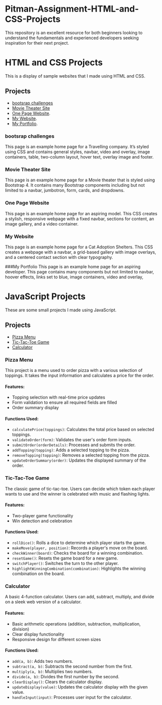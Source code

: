 # Pitman-Assignment-HTML-and-CSS-Projects
This repository is an excellent resource for both beginners looking to understand the fundamentals and experienced developers seeking inspiration for their next project.
# HTML and CSS Projects

This is a display of sample websites that I made using HTML and CSS.

## Projects
- [bootsrap challenges](#time-to-travel-site)
- [Movie Theater Site](#movie-theater-site)
- [One Page Website](#modelling-portfolio-site).
- [My Website](#adopt-a-cat-site).
- [My Portfolio](#Costina's-Portfolio).

### bootsrap challenges
This page is an example home page for a Travelling company. It’s styled using CSS and contains general styles, navbar, video and overlay, image containers, table, two-column layout, hover text, overlay image and footer.

### Movie Theater Site
This page is an example home page for a Movie theater that is styled using Bootstrap 4. It contains many Bootstrap components including but not limited to a navbar, jumbotron, form, cards, and dropdowns.

### One Page Website
This page is an example home page for an aspiring model. This CSS creates a stylish, responsive webpage with a fixed navbar, sections for content, an image gallery, and a video container.

### My Website
This page is an example home page for a Cat Adoption Shelters. This CSS creates a webpage with a navbar, a grid-based gallery with image overlays, and a centered contact section with clear typography.

###My Portfolio 
This page is an example home page for an aspiring developer. This page contains many components but not limited to navbar, hoover effects, links set to blue, image containers, video and overlay, 

# JavaScript Projects

These are some small projects I made using JavaScript.

## Projects

- [Pizza Menu](#pizza-menu)
- [Tic-Tac-Toe Game](#tic-tac-toe-game)
- [Calculator](#calculator)

### Pizza Menu

This project is a menu used to order pizza with a various selection of toppings. It takes the input information and calculates a price for the order.

#### Features:
- Topping selection with real-time price updates
- Form validation to ensure all required fields are filled
- Order summary display

#### Functions Used:
- `calculatePrice(toppings)`: Calculates the total price based on selected toppings.
- `validateOrder(form)`: Validates the user's order form inputs.
- `submitOrder(orderDetails)`: Processes and submits the order.
- `addTopping(topping)`: Adds a selected topping to the pizza.
- `removeTopping(topping)`: Removes a selected topping from the pizza.
- `updateOrderSummary(order)`: Updates the displayed summary of the order.

### Tic-Tac-Toe Game

The classic game of tic-tac-toe. Users can decide which token each player wants to use and the winner is celebrated with music and flashing lights.

#### Features:
- Two-player game functionality
- Win detection and celebration

#### Functions Used:
- `rollDice()`: Rolls a dice to determine which player starts the game.
- `makeMove(player, position)`: Records a player's move on the board.
- `checkWinner(board)`: Checks the board for a winning combination.
- `resetGame()`: Resets the game board for a new game.
- `switchPlayer()`: Switches the turn to the other player.
- `highlightWinningCombination(combination)`: Highlights the winning combination on the board.

### Calculator

A basic 4-function calculator. Users can add, subtract, multiply, and divide on a sleek web version of a calculator.

#### Features:
- Basic arithmetic operations (addition, subtraction, multiplication, division)
- Clear display functionality
- Responsive design for different screen sizes

#### Functions Used:
- `add(a, b)`: Adds two numbers.
- `subtract(a, b)`: Subtracts the second number from the first.
- `multiply(a, b)`: Multiplies two numbers.
- `divide(a, b)`: Divides the first number by the second.
- `clearDisplay()`: Clears the calculator display.
- `updateDisplay(value)`: Updates the calculator display with the given value.
- `handleInput(input)`: Processes user input for the calculator.
